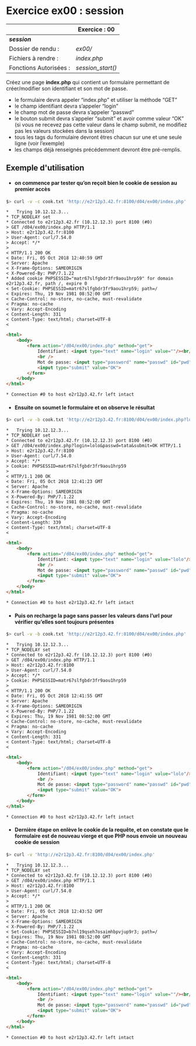 # Exercice ex00 : session
|| Exercice : 00 |
|---------------|--|
|***session***
|Dossier de rendu : | *ex00/*     |
|Fichiers à rendre :| *index.php*	|
|Fonctions Autorisées :| *session_start()* |


Créez une page **index.php** qui contient un formulaire permettant de créer/modifier son identifiant et son mot de passe. 

 - le formulaire devra appeler “index.php” et utiliser la méthode “GET” 
 -  le champ identifiant devra s’appeler “login” 
 -  le champ mot de passe devra s’appeler “passwd” 
 -  le bouton submit devra s’appeler “submit” et avoir comme valeur “OK” (si vous ne recevez pas cette valeur dans le champ submit, ne modifiez pas les valeurs stockées dans la session) 
 -  tous les tags du formulaire devront êtres chacun sur une et une seule ligne (voir l’exemple)
 -  les champs déjà renseignés précédemment devront être pré-remplis.

## Exemple d'utilisation


- #### on commence par tester qu’on reçoit bien le cookie de session au premier accès ####
```zsh
$> curl -v -c cook.txt 'http://e2r12p3.42.fr:8100/d04/ex00/index.php'
```
```shell
*   Trying 10.12.12.3...
* TCP_NODELAY set
* Connected to e2r12p3.42.fr (10.12.12.3) port 8100 (#0)
> GET /d04/ex00/index.php HTTP/1.1
> Host: e2r12p3.42.fr:8100
> User-Agent: curl/7.54.0
> Accept: */*
>
< HTTP/1.1 200 OK
< Date: Fri, 05 Oct 2018 12:40:59 GMT
< Server: Apache
< X-Frame-Options: SAMEORIGIN
< X-Powered-By: PHP/7.1.22
* Added cookie PHPSESSID="matr67slfgbdr3fr9aou1hrp59" for domain e2r12p3.42.fr, path /, expire 0
< Set-Cookie: PHPSESSID=matr67slfgbdr3fr9aou1hrp59; path=/
< Expires: Thu, 19 Nov 1981 08:52:00 GMT
< Cache-Control: no-store, no-cache, must-revalidate
< Pragma: no-cache
< Vary: Accept-Encoding
< Content-Length: 331
< Content-Type: text/html; charset=UTF-8
<
```
```html
<html>
    <body>
        <form action="/d04/ex00/index.php" method="get">
            Identifiant: <input type="text" name="login" value=""/><br/>
            <br />
            Mot de passe: <input type="password" name="passwd" id="pwd" value=""/>
            <input type="submit" value="OK">
        </form>
    </body>
</html>
```
```shell
* Connection #0 to host e2r12p3.42.fr left intact
```

- #### Ensuite on soumet le formulaire et on observe le résultat ####

```zsh
$> curl -v -b cook.txt 'http://e2r12p3.42.fr:8100/d04/ex00/index.php?login=lolo&passwd=tata&submit=OK'
```
```shell
*   Trying 10.12.12.3...
* TCP_NODELAY set
* Connected to e2r12p3.42.fr (10.12.12.3) port 8100 (#0)
> GET /d04/ex00/index.php?login=lolo&passwd=tata&submit=OK HTTP/1.1
> Host: e2r12p3.42.fr:8100
> User-Agent: curl/7.54.0
> Accept: */*
> Cookie: PHPSESSID=matr67slfgbdr3fr9aou1hrp59
>
< HTTP/1.1 200 OK
< Date: Fri, 05 Oct 2018 12:41:23 GMT
< Server: Apache
< X-Frame-Options: SAMEORIGIN
< X-Powered-By: PHP/7.1.22
< Expires: Thu, 19 Nov 1981 08:52:00 GMT
< Cache-Control: no-store, no-cache, must-revalidate
< Pragma: no-cache
< Vary: Accept-Encoding
< Content-Length: 339
< Content-Type: text/html; charset=UTF-8
<
```
```html
<html>
    <body>
        <form action="/d04/ex00/index.php" method="get">
            Identifiant: <input type="text" name="login" value="lolo"/><br/>
            <br />
            Mot de passe: <input type="password" name="passwd" id="pwd" value="tata"/>
            <input type="submit" value="OK">
        </form>
    </body>
</html>
```
```shell
* Connection #0 to host e2r12p3.42.fr left intact
```

- #### Puis on recharge la page sans passer les valeurs dans l’url pour vérifier qu’elles sont toujours présentes ####

```zsh
$> curl -v -b cook.txt 'http://e2r12p3.42.fr:8100/d04/ex00/index.php'
```
```shell
*   Trying 10.12.12.3...
* TCP_NODELAY set
* Connected to e2r12p3.42.fr (10.12.12.3) port 8100 (#0)
> GET /d04/ex00/index.php HTTP/1.1
> Host: e2r12p3.42.fr:8100
> User-Agent: curl/7.54.0
> Accept: */*
> Cookie: PHPSESSID=matr67slfgbdr3fr9aou1hrp59
>
< HTTP/1.1 200 OK
< Date: Fri, 05 Oct 2018 12:41:55 GMT
< Server: Apache
< X-Frame-Options: SAMEORIGIN
< X-Powered-By: PHP/7.1.22
< Expires: Thu, 19 Nov 1981 08:52:00 GMT
< Cache-Control: no-store, no-cache, must-revalidate
< Pragma: no-cache
< Vary: Accept-Encoding
< Content-Length: 331
< Content-Type: text/html; charset=UTF-8
<
```
```html
<html>
    <body>
        <form action="/d04/ex00/index.php" method="get">
            Identifiant: <input type="text" name="login" value="lolo"/><br/>
            <br />
            Mot de passe: <input type="password" name="passwd" id="pwd" value="tata"/>
            <input type="submit" value="OK">
        </form>
    </body>
</html>
```
```shell
* Connection #0 to host e2r12p3.42.fr left intact
```

- #### Dernière étape on enlève le cookie de la requête, et on constate que le formulaire est de nouveau vierge et que PHP nous envoie un nouveau cookie de session ####

```zsh
$> curl -v 'http://e2r12p3.42.fr:8100/d04/ex00/index.php'
```
```shell
*   Trying 10.12.12.3...
* TCP_NODELAY set
* Connected to e2r12p3.42.fr (10.12.12.3) port 8100 (#0)
> GET /d04/ex00/index.php HTTP/1.1
> Host: e2r12p3.42.fr:8100
> User-Agent: curl/7.54.0
> Accept: */*
>
< HTTP/1.1 200 OK
< Date: Fri, 05 Oct 2018 12:43:52 GMT
< Server: Apache
< X-Frame-Options: SAMEORIGIN
< X-Powered-By: PHP/7.1.22
< Set-Cookie: PHPSESSID=b7nl19qseh7osaimhbpvjup9r3; path=/
< Expires: Thu, 19 Nov 1981 08:52:00 GMT
< Cache-Control: no-store, no-cache, must-revalidate
< Pragma: no-cache
< Vary: Accept-Encoding
< Content-Length: 331
< Content-Type: text/html; charset=UTF-8
<
```
```html
<html>
    <body>
        <form action="/d04/ex00/index.php" method="get">
            Identifiant: <input type="text" name="login" value=""/><br/>
            <br />
            Mot de passe: <input type="password" name="passwd" id="pwd" value=""/>
            <input type="submit" value="OK">
        </form>
    </body>
</html>
```
```shell
* Connection #0 to host e2r12p3.42.fr left intact
```

